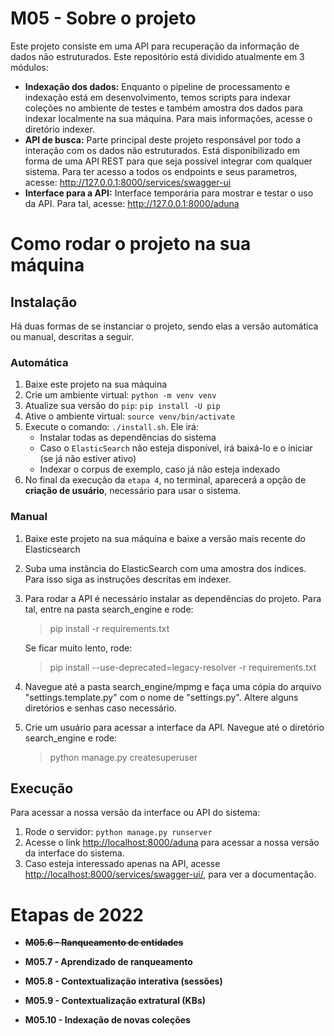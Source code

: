 # M05 - Sobre o projeto
 Este projeto consiste em uma API para recuperação da informação de dados não estruturados. Este repositório está dividido atualmente em 3 módulos:
 
 - **Indexação dos dados:** Enquanto o pipeline de processamento e indexação está em desenvolvimento, temos scripts para indexar coleções no ambiente de testes e também amostra dos dados para indexar localmente na sua máquina. Para mais informações, acesse o diretório indexer.
 - **API de busca:** Parte principal deste projeto responsável por todo a interação com os dados não estruturados. Está disponibilizado em forma de uma API REST para que seja possível integrar com qualquer sistema. Para ter acesso a todos os endpoints e seus parametros, acesse: http://127.0.0.1:8000/services/swagger-ui
 - **Interface para a API:** Interface temporária para mostrar e testar o uso da API. Para tal, acesse: http://127.0.0.1:8000/aduna

# Como rodar o projeto na sua máquina

## Instalação

Há duas formas de se instanciar o projeto, sendo elas a versão automática ou manual, descritas a seguir.

### Automática

 1. Baixe este projeto na sua máquina 
 2. Crie um ambiente virtual: `python -m venv venv`
 3. Atualize sua versão do `pip`: `pip install -U pip`
 4. Ative o ambiente virtual: `source venv/bin/activate`
 5. Execute o comando: `./install.sh`. Ele irá:
    - Instalar todas as dependências do sistema
    - Caso o `ElasticSearch` não esteja disponível, irá baixá-lo e o iniciar (se já não estiver ativo)
    - Indexar o corpus de exemplo, caso já não esteja indexado 
 6. No final da execução da `etapa 4`, no terminal, aparecerá a opção de **criação de usuário**, necessário para usar o sistema.

### Manual

  1. Baixe este projeto na sua máquina e baixe a versão mais recente do Elasticsearch
  2. Suba uma instância do ElasticSearch com uma amostra dos índices. Para isso siga as instruções descritas em indexer.
  3. Para rodar a API é necessário instalar as dependências do projeto. Para tal, entre na pasta search_engine e rode:
     > pip install -r requirements.txt
     
     Se ficar muito lento, rode:
     > pip install --use-deprecated=legacy-resolver -r requirements.txt
  
  4. Navegue até a pasta search_engine/mpmg e faça uma cópia do arquivo "settings.template.py" com o nome de "settings.py". Altere alguns diretórios e senhas caso necessário.
  5. Crie um usuário para acessar a interface da API. Navegue até o diretório search_engine e rode:
     > python manage.py createsuperuser

## Execução

Para acessar a nossa versão da interface ou API do sistema: 
  1. Rode o servidor: `python manage.py runserver`  
  2. Acesse o link [http://localhost:8000/aduna](http://localhost:8000/aduna) para acessar a nossa versão da interface do sistema.
  3. Caso esteja interessado apenas na API, acesse [http://localhost:8000/services/swagger-ui/](http://localhost:8000/services/swagger-ui/), para ver a documentação. 

# Etapas de 2022

 - <strike>**M05.6 - Ranqueamento de entidades**</strike>
 
 - **M05.7 - Aprendizado de ranqueamento**
 
 - **M05.8 - Contextualização interativa (sessões)**
 
 - **M05.9 - Contextualização extratural (KBs)**
 
 - **M05.10 - Indexação de novas coleções**




